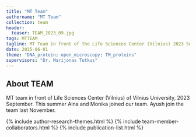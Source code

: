 ```yaml
---
title: "MT Team"
authorname: "MT Team"
collection: team
header:
  teaser: TEAM_2023_09.jpg
tags: MTTEAM
tagline: MT Team in front of the Life Sciences Center (Vilnius) 2023 September
date: 2015-06-01
theme: "DNA_protein; open_microscopy; TM_proteins"
supervisors: "Dr. Marijonas Tutkus"
---
```


<h2>About TEAM</h2>
MT team in front of Life Sciences Center (Vilnius) of Vilnius University, 2023 September.
This summer Aina and Monika joined our team. Ayush join the team last November.

{% include author-research-themes.html %}
{% include team-member-collaborators.html %}
{% include publication-list.html %}

